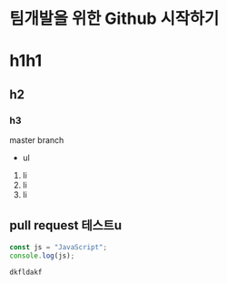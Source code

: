 # 팀개발을 위한 Github 시작하기
# h1h1
## h2
### h3

master branch

* ul

1. li
2. li
3. li

pull request 테스트u
---
~~~js
const js = "JavaScript";
console.log(js);
~~~
 `dkfldakf`




